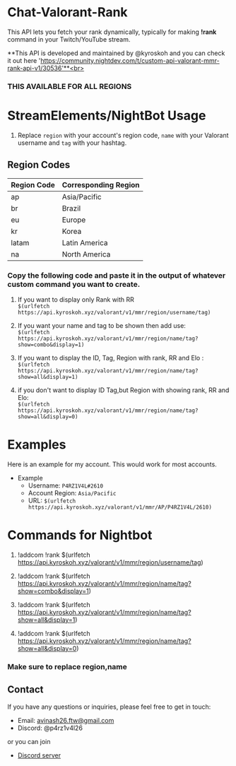 # Chat-Valorant-Rank
This API lets you fetch your rank dynamically, typically for making **!rank** command in your Twitch/YouTube stream.

**This API is developed and maintained by @kyroskoh and you can check it out here 'https://community.nightdev.com/t/custom-api-valorant-mmr-rank-api-v1/30536'**<br>


### THIS AVAILABLE FOR ALL REGIONS

# StreamElements/NightBot Usage

1. Replace `region` with your account's region code, `name` with your Valorant username and `tag` with your hashtag.


## Region Codes

| Region Code | Corresponding Region |
| ----------- | -------------------- |
| ap          | Asia/Pacific         |
| br          | Brazil               |
| eu          | Europe               |
| kr          | Korea                |
| latam       | Latin America        |
| na          | North America        |

### Copy the following code and paste it in the output of whatever custom command you want to create.
1. If you want to display only Rank with RR<br> 
`$(urlfetch https://api.kyroskoh.xyz/valorant/v1/mmr/region/username/tag)`

2. If you want your name and tag to be shown then add use: <BR>`$(urlfetch https://api.kyroskoh.xyz/valorant/v1/mmr/region/name/tag?show=combo&display=1)`

3. If you want to display the ID, Tag, Region with rank, RR and Elo : <BR> `$(urlfetch https://api.kyroskoh.xyz/valorant/v1/mmr/region/name/tag?show=all&display=1)`

4. if you don't want to display ID Tag,but Region with showing rank, RR and Elo: <BR> `$(urlfetch https://api.kyroskoh.xyz/valorant/v1/mmr/region/name/tag?show=all&display=0)`

# Examples

Here is an example for my account. This would work for most accounts.
+ Example 
  * Username: `P4RZ1V4L#2610`
  * Account Region: `Asia/Pacific`
  * URL: `$(urlfetch https://api.kyroskoh.xyz/valorant/v1/mmr/AP/P4RZ1V4L/2610)`

# Commands for Nightbot

1. !addcom !rank $(urlfetch https://api.kyroskoh.xyz/valorant/v1/mmr/region/username/tag)

2. !addcom !rank $(urlfetch https://api.kyroskoh.xyz/valorant/v1/mmr/region/name/tag?show=combo&display=1)

3. !addcom !rank $(urlfetch https://api.kyroskoh.xyz/valorant/v1/mmr/region/name/tag?show=all&display=1)

4. !addcom !rank $(urlfetch https://api.kyroskoh.xyz/valorant/v1/mmr/region/name/tag?show=all&display=0)

### Make sure to replace region,name

## Contact

If you have any questions or inquiries, please feel free to get in touch:

- Email: avinash26.ftw@gmail.com
- Discord: @p4rz1v4l26

or you can join 
- [Discord server](https://discord.gg/vFWB2KGcH9)
